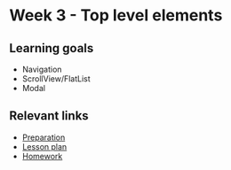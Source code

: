 # Week 3 - Top level elements

## Learning goals
- Navigation
- ScrollView/FlatList
- Modal

## Relevant links
* [Preparation](preparation.md)
* [Lesson plan](lesson-plan.md)
* [Homework](homework.md)